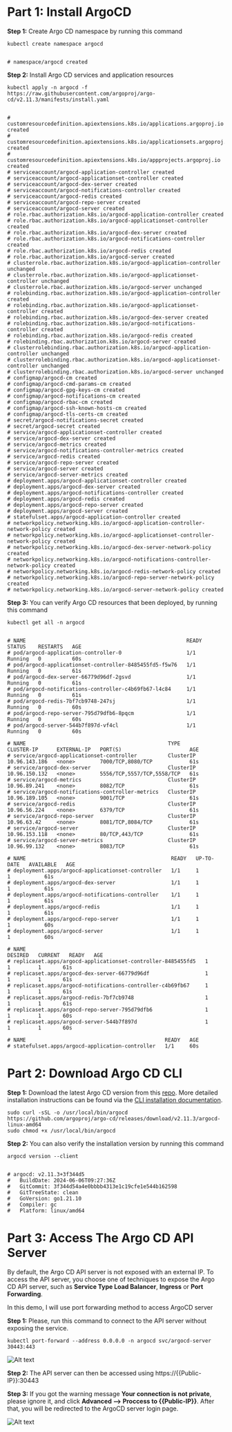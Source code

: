 # Part 1: Install ArgoCD

**Step 1:** Create Argo CD namespace by running this command

```shell
kubectl create namespace argocd


# namespace/argocd created
```

**Step 2:** Install Argo CD services and application resources

```shell
kubectl apply -n argocd -f https://raw.githubusercontent.com/argoproj/argo-cd/v2.11.3/manifests/install.yaml


# customresourcedefinition.apiextensions.k8s.io/applications.argoproj.io created
# customresourcedefinition.apiextensions.k8s.io/applicationsets.argoproj.io created
# customresourcedefinition.apiextensions.k8s.io/appprojects.argoproj.io created
# serviceaccount/argocd-application-controller created
# serviceaccount/argocd-applicationset-controller created
# serviceaccount/argocd-dex-server created
# serviceaccount/argocd-notifications-controller created
# serviceaccount/argocd-redis created
# serviceaccount/argocd-repo-server created
# serviceaccount/argocd-server created
# role.rbac.authorization.k8s.io/argocd-application-controller created
# role.rbac.authorization.k8s.io/argocd-applicationset-controller created
# role.rbac.authorization.k8s.io/argocd-dex-server created
# role.rbac.authorization.k8s.io/argocd-notifications-controller created
# role.rbac.authorization.k8s.io/argocd-redis created
# role.rbac.authorization.k8s.io/argocd-server created
# clusterrole.rbac.authorization.k8s.io/argocd-application-controller unchanged
# clusterrole.rbac.authorization.k8s.io/argocd-applicationset-controller unchanged
# clusterrole.rbac.authorization.k8s.io/argocd-server unchanged
# rolebinding.rbac.authorization.k8s.io/argocd-application-controller created
# rolebinding.rbac.authorization.k8s.io/argocd-applicationset-controller created
# rolebinding.rbac.authorization.k8s.io/argocd-dex-server created
# rolebinding.rbac.authorization.k8s.io/argocd-notifications-controller created
# rolebinding.rbac.authorization.k8s.io/argocd-redis created
# rolebinding.rbac.authorization.k8s.io/argocd-server created
# clusterrolebinding.rbac.authorization.k8s.io/argocd-application-controller unchanged
# clusterrolebinding.rbac.authorization.k8s.io/argocd-applicationset-controller unchanged
# clusterrolebinding.rbac.authorization.k8s.io/argocd-server unchanged
# configmap/argocd-cm created
# configmap/argocd-cmd-params-cm created
# configmap/argocd-gpg-keys-cm created
# configmap/argocd-notifications-cm created
# configmap/argocd-rbac-cm created
# configmap/argocd-ssh-known-hosts-cm created
# configmap/argocd-tls-certs-cm created
# secret/argocd-notifications-secret created
# secret/argocd-secret created
# service/argocd-applicationset-controller created
# service/argocd-dex-server created
# service/argocd-metrics created
# service/argocd-notifications-controller-metrics created
# service/argocd-redis created
# service/argocd-repo-server created
# service/argocd-server created
# service/argocd-server-metrics created
# deployment.apps/argocd-applicationset-controller created
# deployment.apps/argocd-dex-server created
# deployment.apps/argocd-notifications-controller created
# deployment.apps/argocd-redis created
# deployment.apps/argocd-repo-server created
# deployment.apps/argocd-server created
# statefulset.apps/argocd-application-controller created
# networkpolicy.networking.k8s.io/argocd-application-controller-network-policy created
# networkpolicy.networking.k8s.io/argocd-applicationset-controller-network-policy created
# networkpolicy.networking.k8s.io/argocd-dex-server-network-policy created
# networkpolicy.networking.k8s.io/argocd-notifications-controller-network-policy created
# networkpolicy.networking.k8s.io/argocd-redis-network-policy created
# networkpolicy.networking.k8s.io/argocd-repo-server-network-policy created
# networkpolicy.networking.k8s.io/argocd-server-network-policy created
```

**Step 3:** You can verify Argo CD resources that been deployed, by running this command

```shell
kubectl get all -n argocd


# NAME                                                    READY   STATUS    RESTARTS   AGE
# pod/argocd-application-controller-0                     1/1     Running   0          60s
# pod/argocd-applicationset-controller-8485455fd5-f5w76   1/1     Running   0          61s
# pod/argocd-dex-server-66779d96df-2gsvd                  1/1     Running   0          61s
# pod/argocd-notifications-controller-c4b69fb67-l4c84     1/1     Running   0          61s
# pod/argocd-redis-7bf7cb9748-247sj                       1/1     Running   0          60s
# pod/argocd-repo-server-795d79dfb6-8pqcm                 1/1     Running   0          60s
# pod/argocd-server-544b7f897d-vf4cl                      1/1     Running   0          60s

# NAME                                              TYPE        CLUSTER-IP      EXTERNAL-IP   PORT(S)                      AGE
# service/argocd-applicationset-controller          ClusterIP   10.96.143.186   <none>        7000/TCP,8080/TCP            61s
# service/argocd-dex-server                         ClusterIP   10.96.150.132   <none>        5556/TCP,5557/TCP,5558/TCP   61s
# service/argocd-metrics                            ClusterIP   10.96.89.241    <none>        8082/TCP                     61s
# service/argocd-notifications-controller-metrics   ClusterIP   10.96.189.105   <none>        9001/TCP                     61s
# service/argocd-redis                              ClusterIP   10.96.56.224    <none>        6379/TCP                     61s
# service/argocd-repo-server                        ClusterIP   10.96.63.42     <none>        8081/TCP,8084/TCP            61s
# service/argocd-server                             ClusterIP   10.96.153.118   <none>        80/TCP,443/TCP               61s
# service/argocd-server-metrics                     ClusterIP   10.96.99.132    <none>        8083/TCP                     61s

# NAME                                               READY   UP-TO-DATE   AVAILABLE   AGE
# deployment.apps/argocd-applicationset-controller   1/1     1            1           61s
# deployment.apps/argocd-dex-server                  1/1     1            1           61s
# deployment.apps/argocd-notifications-controller    1/1     1            1           61s
# deployment.apps/argocd-redis                       1/1     1            1           61s
# deployment.apps/argocd-repo-server                 1/1     1            1           60s
# deployment.apps/argocd-server                      1/1     1            1           60s

# NAME                                                          DESIRED   CURRENT   READY   AGE
# replicaset.apps/argocd-applicationset-controller-8485455fd5   1         1         1       61s
# replicaset.apps/argocd-dex-server-66779d96df                  1         1         1       61s
# replicaset.apps/argocd-notifications-controller-c4b69fb67     1         1         1       61s
# replicaset.apps/argocd-redis-7bf7cb9748                       1         1         1       61s
# replicaset.apps/argocd-repo-server-795d79dfb6                 1         1         1       60s
# replicaset.apps/argocd-server-544b7f897d                      1         1         1       60s

# NAME                                             READY   AGE
# statefulset.apps/argocd-application-controller   1/1     60s
```


# Part 2: Download Argo CD CLI

**Step 1:** Download the latest Argo CD version from this [repo](https://github.com/argoproj/argo-cd/releases/latest). More detailed installation instructions can be found via the [CLI installation documentation](https://argo-cd.readthedocs.io/en/stable/cli_installation/).

```shell
sudo curl -sSL -o /usr/local/bin/argocd https://github.com/argoproj/argo-cd/releases/download/v2.11.3/argocd-linux-amd64
sudo chmod +x /usr/local/bin/argocd
```

**Step 2:** You can also verify the installation version by running this command

```shell
argocd version --client


# argocd: v2.11.3+3f344d5
#   BuildDate: 2024-06-06T09:27:36Z
#   GitCommit: 3f344d54a4e0bbbb4313e1c19cfe1e544b162598
#   GitTreeState: clean
#   GoVersion: go1.21.10
#   Compiler: gc
#   Platform: linux/amd64
```


# Part 3: Access The Argo CD API Server
By default, the Argo CD API server is not exposed with an external IP. To access the API server, you choose one of techniques to expose the Argo CD API server, such as **Service Type Load Balancer**, **Ingress** or **Port Forwarding**.

In this demo, I will use port forwarding method to access ArgoCD server

**Step 1:** Please, run this command to connect to the API server without exposing the service.

```shell
kubectl port-forward --address 0.0.0.0 -n argocd svc/argocd-server 30443:443
```

![Alt text](pics/01_port-forward.png)

**Step 2:** The API server can then be accessed using https://{{Public-IP}}:30443

**Step 3:** If you got the warning message **Your connection is not private**, please ignore it, and click **Advanced --> Proccess to {{Public-IP}}**. After that, you will be redirected to the ArgoCD server login page.

![Alt text](pics/02_argocd-login.png)




